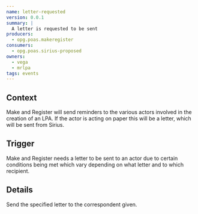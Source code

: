 ```yaml
---
name: letter-requested
version: 0.0.1
summary: |
  A letter is requested to be sent
producers:
  - opg.poas.makeregister
consumers:
  - opg.poas.sirius-proposed
owners:
  - vega
  - mrlpa
tags: events
---
```


## Context

Make and Register will send reminders to the various actors involved in the
creation of an LPA. If the actor is acting on paper this will be a letter, which
will be sent from Sirius.

## Trigger

Make and Register needs a letter to be sent to an actor due to certain
conditions being met which vary depending on what letter and to which recipient.

## Details

Send the specified letter to the correspondent given.

<NodeGraph title="Consumer / Producer Diagram" />

<EventExamples />

<Schema />
